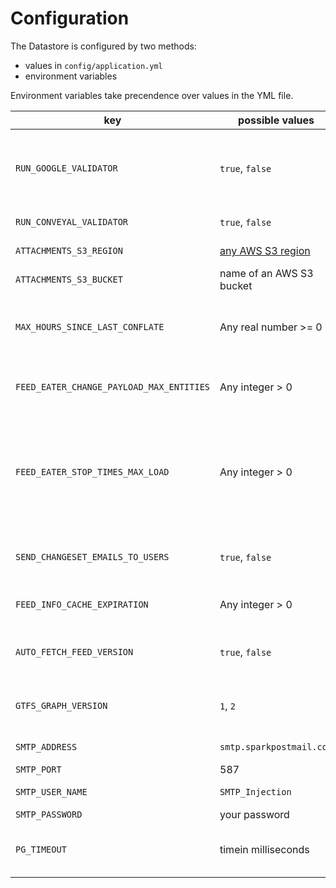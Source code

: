 # Configuration

The Datastore is configured by two methods:

- values in `config/application.yml`
- environment variables

Environment variables take precendence over values in the YML file.

key | possible values | default | description
--- | --------------- | ------- | -----------
`RUN_GOOGLE_VALIDATOR` | `true`, `false` | `false` | By default, FeedEaterWorker will validate feeds using the [Google transitfeed Python library](https://github.com/google/transitfeed). Set to `false` in order to skip this step.
`RUN_CONVEYAL_VALIDATOR` | `true`, `false` | `false` | Run Conveyal GTFS Validator.
`ATTACHMENTS_S3_REGION` | [any AWS S3 region](http://docs.aws.amazon.com/general/latest/gr/rande.html#s3_region) | `us-east-1` | used for uploading FeedEater artifacts
`ATTACHMENTS_S3_BUCKET` | name of an AWS S3 bucket | none | used for uploading FeedEater artifacts
`MAX_HOURS_SINCE_LAST_CONFLATE` | Any real number >= 0 | 84 hours | Stops that were last conflated before this number of hours before the re-conflation check time will be re-conflated.
`FEED_EATER_CHANGE_PAYLOAD_MAX_ENTITIES` | Any integer > 0 | 1,000 | Set the number of entities that FeedEaterWorker and FeedEaterScheduleWorker will put into each changeset
`FEED_EATER_STOP_TIMES_MAX_LOAD` | Any integer > 0 | 100,000 | When FeedEaterWorker spawns FeedEaterScheduleWorkers, this is the number of lines from a GTFS feed's `stop_times.txt` that will be sent to each FeedEaterScheduleWorker job
`SEND_CHANGESET_EMAILS_TO_USERS` | `true`, `false` | `true` | By default, e-mail notifications go out to a changeset's author (as long as the user isn't an admin)
`FEED_INFO_CACHE_EXPIRATION` | Any integer > 0 | 14400 seconds | Cache expiration time, in seconds, for FeedInfo results
`AUTO_FETCH_FEED_VERSION` | `true`, `false` | `false` | Automatically run FeedFetch to create FeedVersion when a Feed is created
`GTFS_GRAPH_VERSION` | `1`, `2` | `2` | Use legacy GTFSGraph by setting to 1. This option may be removed in the future.
`SMTP_ADDRESS` | `smtp.sparkpostmail.com` | none | send email notifications using this SMTP service
`SMTP_PORT` | 587 | none | port for SMTP service
`SMTP_USER_NAME` | `SMTP_Injection` | none | user name for SMTP service
`SMTP_PASSWORD` | your password | none | password for SMTP service
`PG_TIMEOUT` | timein milliseconds | `120000` | Postgres will kill any query that lasts longer than this value. [See also Postgres docs](https://www.postgresql.org/docs/9.3/static/runtime-config-client.html#GUC-STATEMENT-TIMEOUT)
